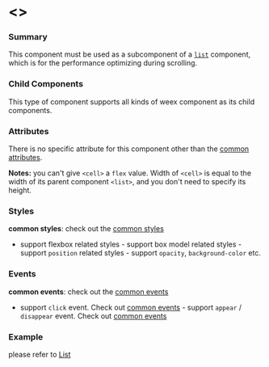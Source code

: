# &lt;<cell>&gt;

### Summary

This component must be used as a subcomponent of a [`list`](list.md)
component, which is for the performance optimizing during scrolling.

### Child Components

This type of component supports all kinds of weex component as its child
components.

### Attributes

There is no specific attribute for this component other than the [common
attributes](../references/common-attrs.md).

**Notes:** you can't give `<cell>` a `flex` value. Width of `<cell>` is equal to the width of its parent component `<list>`, and you don't need to specify its height.

### Styles

**common styles**: check out the [common styles](../references/common-attrs.md)

- support flexbox related styles - support box model related styles -
support ``position`` related styles - support ``opacity``,
``background-color`` etc.

### Events

**common events**: check out the [common events](../references/common-event.md)

- support `click` event. Check out [common
events](../references/common-event.md)  - support `appear` / `disappear`
event. Check out [common events](../references/common-event.md)

### Example

please refer to [List](list.md)
